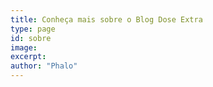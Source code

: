 ```yaml
---
title: Conheça mais sobre o Blog Dose Extra
type: page
id: sobre
image:
excerpt:
author: "Phalo"
---
```


